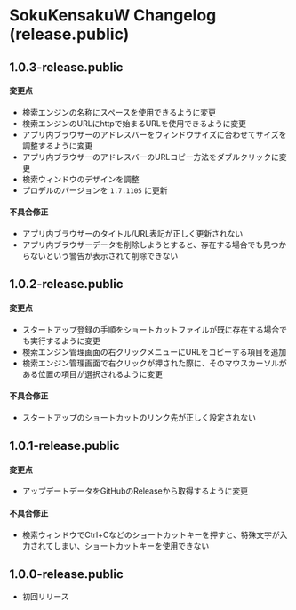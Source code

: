 # SokuKensakuW Changelog (release.public)

## 1.0.3-release.public
#### 変更点
- 検索エンジンの名称にスペースを使用できるように変更
- 検索エンジンのURLにhttpで始まるURLを使用できるように変更
- アプリ内ブラウザーのアドレスバーをウィンドウサイズに合わせてサイズを調整するように変更
- アプリ内ブラウザーのアドレスバーのURLコピー方法をダブルクリックに変更
- 検索ウィンドウのデザインを調整
- プロデルのバージョンを `1.7.1105` に更新

#### 不具合修正
- アプリ内ブラウザーのタイトル/URL表記が正しく更新されない
- アプリ内ブラウザーデータを削除しようとすると、存在する場合でも見つからないという警告が表示されて削除できない

## 1.0.2-release.public
#### 変更点
- スタートアップ登録の手順をショートカットファイルが既に存在する場合でも実行するように変更
- 検索エンジン管理画面の右クリックメニューにURLをコピーする項目を追加
- 検索エンジン管理画面で右クリックが押された際に、そのマウスカーソルがある位置の項目が選択されるように変更

#### 不具合修正
- スタートアップのショートカットのリンク先が正しく設定されない

## 1.0.1-release.public
#### 変更点
- アップデートデータをGitHubのReleaseから取得するように変更
#### 不具合修正
- 検索ウィンドウでCtrl+Cなどのショートカットキーを押すと、特殊文字が入力されてしまい、ショートカットキーを使用できない

## 1.0.0-release.public
- 初回リリース
